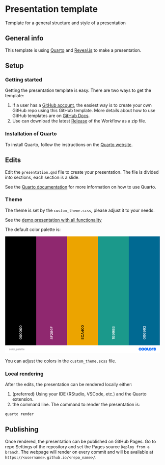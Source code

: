 # Presentation template

Template for a general structure and style of a presentation

## General info

This template is using [Quarto](https://quarto.org/) and [Reveal.js](https://revealjs.com) to make a presentation.

## Setup

### Getting started

Getting the presentation template is easy. There are two ways to get the template:

1. If a user has a [GitHub account](https://github.com/), the easiest way is to create your own GitHub repo using this GitHub template. More details about how to use GitHub templates are on [GitHub Docs](https://docs.github.com/en/repositories/creating-and-managing-repositories/creating-a-repository-from-a-template).
2. Use can download the latest [Release](https://github.com/OndrejMottl/quarto_revealjs_template/releases) of the Workflow as a zip file.

### Installation of Quarto

To install Quarto, follow the instructions on the [Quarto website](https://quarto.org/docs/getting-started/installation.html).

## Edits

Edit the `presentation.qmd` file to create your presentation. The file is divided into sections, each section is a slide.

See the [Quarto documentation](https://quarto.org/docs/) for more information on how to use Quarto.

### Theme

The theme is set by the `custom_theme.scss`, please adjust it to your needs.

See the [demo presentation with all functionality](https://ondrejmottl.github.io/quarto_revealjs_template/)

The default color palette is:

![Color palette](/color_palette.png)

You can adjust the colors in the `custom_theme.scss` file.

### Local rendering

After the edits, the presentation can be rendered locally either:

1. (preferred) Using your IDE (RStudio, VSCode, etc.) and the Quarto extension.
2. the command line. The command to render the presentation is:

```bash
quarto render
```

## Publishing

Once rendered, the presentation can be published on GitHub Pages. Go to repo Settings of the repository and set the Pages source `Deploy from a branch`. The webpage will render on every commit and will be available at `https://<username>.github.io/<repo_name>/`.
